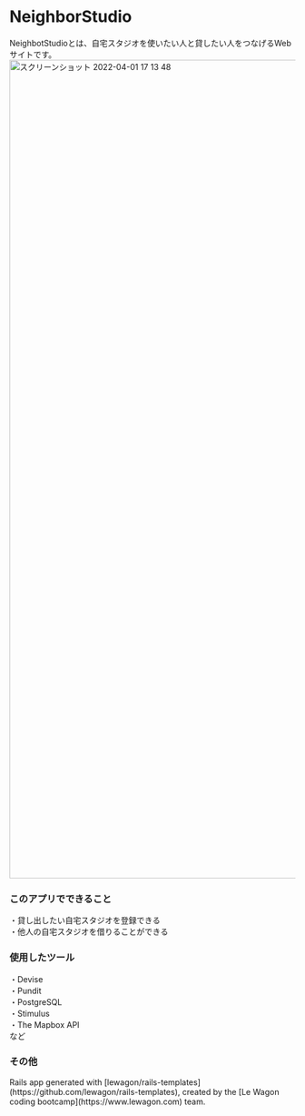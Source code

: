 <h1>NeighborStudio</h1>
NeighbotStudioとは、自宅スタジオを使いたい人と貸したい人をつなげるWebサイトです。
<img width="1440" alt="スクリーンショット 2022-04-01 17 13 48" src="https://user-images.githubusercontent.com/96113893/161223410-249e0987-2067-4d4c-a199-1889754ba525.png">
<h3>このアプリでできること</h3>
・貸し出したい自宅スタジオを登録できる<br>
・他人の自宅スタジオを借りることができる<br> 

<h3>使用したツール</h3>
・Devise<br>
・Pundit<br>
・PostgreSQL<br>
・Stimulus<br>
・The Mapbox API<br>
など

<h3>その他</h3>
Rails app generated with [lewagon/rails-templates](https://github.com/lewagon/rails-templates), created by the [Le Wagon coding bootcamp](https://www.lewagon.com) team.
